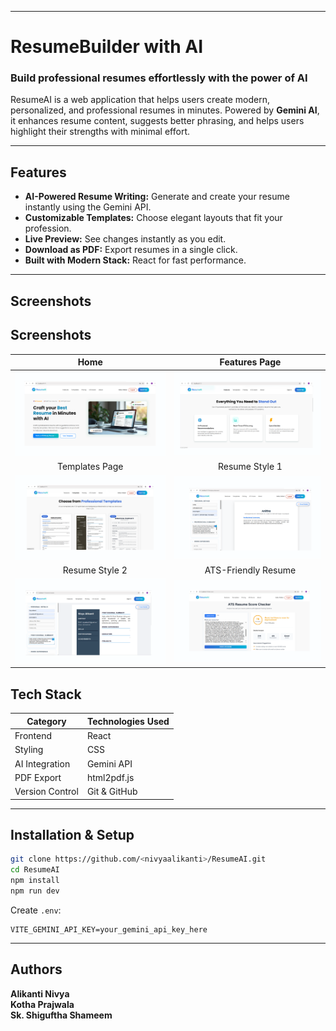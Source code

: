 

---

#  ResumeBuilder with AI

###  Build professional resumes effortlessly with the power of AI

ResumeAI is a web application that helps users create modern, personalized, and professional resumes in minutes.
Powered by **Gemini AI**, it enhances resume content, suggests better phrasing, and helps users highlight their strengths with minimal effort.

---

## Features
* **AI-Powered Resume Writing:** Generate and create your resume instantly using the Gemini API.
* **Customizable Templates:** Choose elegant layouts that fit your profession.
* **Live Preview:** See changes instantly as you edit.
* **Download as PDF:** Export resumes in a single click.
* **Built with Modern Stack:** React  for fast performance.

---
## Screenshots

## Screenshots

|           Home           |         Features Page      |
| :----------------------: | :-----------------------: |
| ![Home Page](src/assets/screenshots/home.png) | ![Features Page](src/assets/screenshots/features.png) |
|       Templates Page      |         Resume Style 1      |
| ![Templates](src/assets/screenshots/templates.png) | ![Resume 1](src/assets/screenshots/resume1.png) |
|         Resume Style 2     |       ATS-Friendly Resume    |
| ![Resume 2](src/assets/screenshots/resume2.png) | ![ATS Resume](src/assets/screenshots/ats.png) |


##  Tech Stack

| Category        | Technologies Used |
| --------------- | ----------------- |
| Frontend        | React             |
| Styling         | CSS               |
| AI Integration  | Gemini API        |
| PDF Export      | html2pdf.js       |
| Version Control | Git & GitHub      |

---

##  Installation & Setup

```bash
git clone https://github.com/<nivyaalikanti>/ResumeAI.git
cd ResumeAI
npm install
npm run dev
```

Create `.env`:

```
VITE_GEMINI_API_KEY=your_gemini_api_key_here
```


---


##  Authors

**Alikanti Nivya** <br>
**Kotha Prajwala** <br>
**Sk. Shiguftha Shameem** <br>